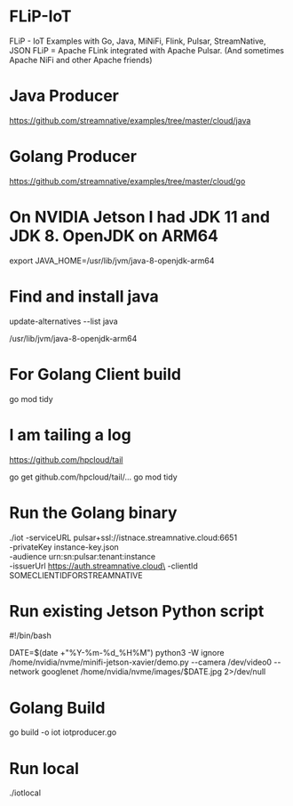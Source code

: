 # FLiP-IoT
FLiP - IoT Examples with Go, Java, MiNiFi, Flink, Pulsar, StreamNative, JSON
FLiP = Apache FLink integrated with Apache Pulsar.   (And sometimes Apache NiFi and other Apache friends)


# Java Producer

https://github.com/streamnative/examples/tree/master/cloud/java

# Golang Producer

https://github.com/streamnative/examples/tree/master/cloud/go


# On NVIDIA Jetson I had JDK 11 and JDK 8.  OpenJDK on ARM64

export JAVA_HOME=/usr/lib/jvm/java-8-openjdk-arm64

# Find and install java

update-alternatives --list java

/usr/lib/jvm/java-8-openjdk-arm64

# For Golang Client build

go mod tidy

# I am tailing a log

https://github.com/hpcloud/tail

go get github.com/hpcloud/tail/...
go mod tidy

# Run the Golang binary

./iot -serviceURL pulsar+ssl://istnace.streamnative.cloud:6651 \
       -privateKey instance-key.json\
       -audience urn:sn:pulsar:tenant:instance\
       -issuerUrl https://auth.streamnative.cloud\
       -clientId SOMECLIENTIDFORSTREAMNATIVE
       
       
# Run existing Jetson Python script

  #!/bin/bash

  DATE=$(date +"%Y-%m-%d_%H%M")
  python3 -W ignore /home/nvidia/nvme/minifi-jetson-xavier/demo.py --camera /dev/video0 --network googlenet /home/nvidia/nvme/images/$DATE.jpg  2>/dev/null

# Golang Build

go build -o iot iotproducer.go

# Run local

./iotlocal

